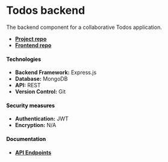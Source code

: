 # Todos backend

The backend component for a collaborative Todos application.

- **[Project repo]()**
- **[Frontend repo]()**

#### <font color="#000">Technologies</font>

- **Backend Framework:** Express.js
- **Database:** MongoDB
- **API:** REST
- **Version Control:** Git

#### <font color="#000">Security measures</font>


- **Authentication:** JWT
- **Encryption:** N/A

<!-- #### <font color="#000">Performance</font> -->


#### <font color="#000">Documentation</font>

- **[API Endpoints](./docs/enpoints.md)**
  
